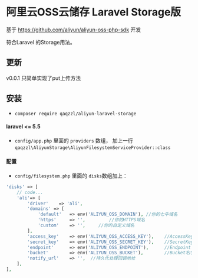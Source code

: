 # 阿里云OSS云储存 Laravel Storage版

基于 https://github.com/aliyun/aliyun-oss-php-sdk 开发

符合Laravel 的Storage用法。

## 更新

v0.0.1  只简单实现了put上传方法

## 安装

- ```composer require qaqzzl/aliyun-laravel-storage```

#### laravel <= 5.5
- ```config/app.php``` 里面的 ```providers``` 数组， 加上一行 
  ```qaqzzl\AliyunStorage\AliyunFilesystemServiceProvider::class```
#### 配置
- ```config/filesystem.php``` 里面的 ```disks```数组加上：
```php
'disks' => [
    // code...
    'ali'=> [
        'driver'    => 'ali',
        'domains' => [
            'default'   => env('ALIYUN_OSS_DOMAIN'), //你的七牛域名
            'https'     => '',         //你的HTTPS域名
            'custom'    => '',     //你的自定义域名
        ],
        'access_key'    => env('ALIYUN_OSS_ACCESS_KEY'),    //AccessKey
        'secret_key'    => env('ALIYUN_OSS_SECRET_KEY'),    //SecretKey
        'endpoint'      => env('ALIYUN_OSS_ENDPOINT'),      //Endpoint
        'bucket'        => env('ALIYUN_OSS_BUCKET'),        //Bucket名字
        'notify_url'    => '',  //持久化处理回调地址
    ],
],
```